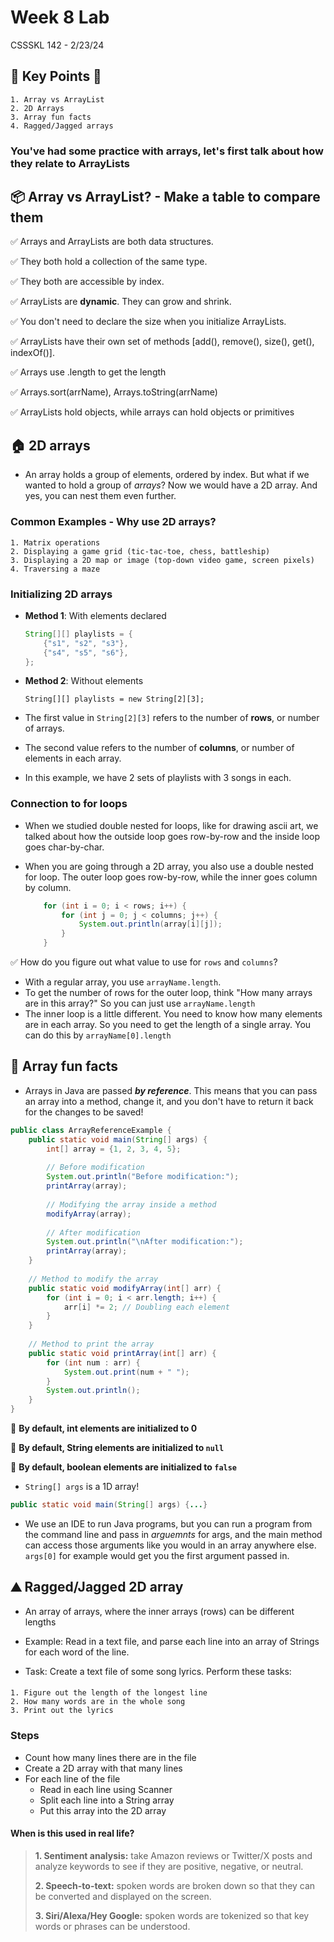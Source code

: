 # Week 8 Lab

CSSSKL 142 - 2/23/24

## 🔑 Key Points 🔑

    1. Array vs ArrayList
    2. 2D Arrays
    3. Array fun facts
    4. Ragged/Jagged arrays


### You've had some practice with arrays, let's first talk about how they relate to ArrayLists

## 📦 Array vs ArrayList? - Make a table to compare them

✅ Arrays and ArrayLists are both data structures.

✅ They both hold a collection of the same type.

✅ They both are accessible by index.

✅ ArrayLists are **dynamic**. They can grow and shrink.

✅ You don't need to declare the size when you initialize ArrayLists.

✅ ArrayLists have their own set of methods [add(), remove(), size(), get(), indexOf()].

✅ Arrays use .length to get the length

✅ Arrays.sort(arrName), Arrays.toString(arrName)

✅ ArrayLists hold objects, while arrays can hold objects or primitives

## 🏠 2D arrays

* An array holds a group of elements, ordered by index. But what if we wanted to hold a group of *arrays*? Now we would have a 2D array. And yes, you can nest them even further.

### Common Examples - Why use 2D arrays?

    1. Matrix operations
    2. Displaying a game grid (tic-tac-toe, chess, battleship)
    3. Displaying a 2D map or image (top-down video game, screen pixels)
    4. Traversing a maze

### Initializing 2D arrays

* **Method 1**: With elements declared

    ```java
    String[][] playlists = {
        {"s1", "s2", "s3"},
        {"s4", "s5", "s6"},
    };
    ```

* **Method 2**: Without elements

    ```
    String[][] playlists = new String[2][3];
    ```
* The first value in `String[2][3]` refers to the number of **rows**, or number of arrays.
* The second value refers to the number of **columns**, or number of elements in each array.
* In this example, we have 2 sets of playlists with 3 songs in each.


### Connection to for loops

* When we studied double nested for loops, like for drawing ascii art, we talked about how the outside loop goes row-by-row and the inside loop goes char-by-char.
* When you are going through a 2D array, you also use a double nested for loop. The outer loop goes row-by-row, while the inner goes column by column.

    ```java
        for (int i = 0; i < rows; i++) {
            for (int j = 0; j < columns; j++) {
                System.out.println(array[i][j]);
            }
        }
    ```
✅ How do you figure out what value to use for `rows` and `columns`?
* With a regular array, you use `arrayName.length`.
* To get the number of rows for the outer loop, think "How many arrays are in this array?" So you can just use `arrayName.length`  
* The inner loop is a little different. You need to know how many elements are in each array. So you need to get the length of a single array. You can do this by `arrayName[0].length`

## 🚀 Array fun facts
* Arrays in Java are passed ***by reference***. This means that you can pass an array into a method, change it, and you don't have to return it back for the changes to be saved!

```java
public class ArrayReferenceExample {
    public static void main(String[] args) {
        int[] array = {1, 2, 3, 4, 5};
        
        // Before modification
        System.out.println("Before modification:");
        printArray(array);
        
        // Modifying the array inside a method
        modifyArray(array);
        
        // After modification
        System.out.println("\nAfter modification:");
        printArray(array);
    }
    
    // Method to modify the array
    public static void modifyArray(int[] arr) {
        for (int i = 0; i < arr.length; i++) {
            arr[i] *= 2; // Doubling each element
        }
    }
    
    // Method to print the array
    public static void printArray(int[] arr) {
        for (int num : arr) {
            System.out.print(num + " ");
        }
        System.out.println();
    }
}
```
📝 **By default, int elements are initialized to 0**

📝 **By default, String elements are initialized to `null`**

📝 **By default, boolean elements are initialized to `false`** 


* `String[] args` is a 1D array!

```java
public static void main(String[] args) {...}
```
* We use an IDE to run Java programs, but you can run a program from the command line and pass in *arguemnts* for args, and the main method can access those arguments like you would in an array anywhere else. `args[0]` for example would get you the first argument passed in.

## ⛰️ Ragged/Jagged 2D array

* An array of arrays, where the inner arrays (rows) can be different lengths

* Example: Read in a text file, and parse each line into an array of Strings for each word of the line.

* Task: Create a text file of some song lyrics. Perform these tasks:

####
    1. Figure out the length of the longest line
    2. How many words are in the whole song
    3. Print out the lyrics

### Steps

* Count how many lines there are in the file
* Create a 2D array with that many lines
* For each line of the file
  * Read in each line using Scanner
  * Split each line into a String array
  * Put this array into the 2D array


#### When is this used in real life?

>**1. Sentiment analysis:** take Amazon reviews or Twitter/X posts and analyze keywords to see if they are positive, negative, or neutral.
>
>**2. Speech-to-text:** spoken words are broken down so that they can be converted and displayed on the screen.
>
>**3. Siri/Alexa/Hey Google:** spoken words are tokenized so that key words or phrases can be understood.
